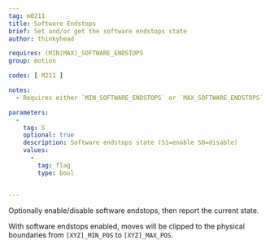 ```yaml
---
tag: m0211
title: Software Endstops
brief: Set and/or get the software endstops state
author: thinkyhead

requires: (MIN|MAX)_SOFTWARE_ENDSTOPS
group: motion

codes: [ M211 ]

notes:
  - Requires either `MIN_SOFTWARE_ENDSTOPS` or `MAX_SOFTWARE_ENDSTOPS` for the enable option.

parameters:
  -
    tag: S
    optional: true
    description: Software endstops state (S1=enable S0=disable)
    values:
      -
        tag: flag
        type: bool


---
```


Optionally enable/disable software endstops, then report the current state.

With software endstops enabled, moves will be clipped to the physical boundaries from `[XYZ]_MIN_POS` to `[XYZ]_MAX_POS`.
